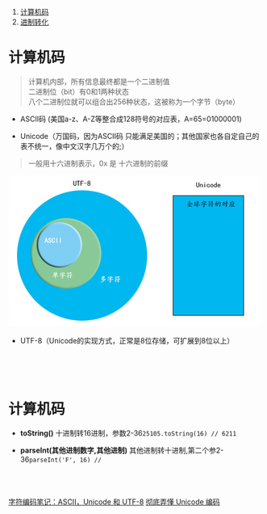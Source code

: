 ﻿1. <a href="#h1"> 计算机码 </a>
2. <a href="#h2"> 进制转化 </a>



###  <h1 id="h1"> 计算机码 </h1>
> 计算机内部，所有信息最终都是一个二进制值
<br/>二进制位（bit）有0和1两种状态
<br/>八个二进制位就可以组合出256种状态，这被称为一个字节（byte）
 - ASCII码 (美国a-z、A-Z等整合成128符号的对应表，A=65=01000001)
 
 - Unicode（万国码，因为ASCII码 只能满足美国的；其他国家也各自定自己的表不统一，像中文汉字几万个的;）
 > 一般用十六进制表示，0x 是 十六进制的前缀

![图片](./img/computed.png)

 - UTF-8（Unicode的实现方式，正常是8位存储，可扩展到8位以上）



<br/><br/><br/>
###  <h1 id="h1"> 计算机码 </h1>
 - **toString()** 十进制转16进制，参数2-36``25105.toString(16) // 6211``

 - **parseInt(其他进制数字,其他进制)** 其他进制转十进制,第二个参2-36``parseInt('F', 16) // ``


<br/><br/><br/>
[字符编码笔记：ASCII，Unicode 和 UTF-8](http://www.ruanyifeng.com/blog/2007/10/ascii_unicode_and_utf-8.html)
[彻底弄懂 Unicode 编码](https://www.jianshu.com/p/9c9073e601d7)

